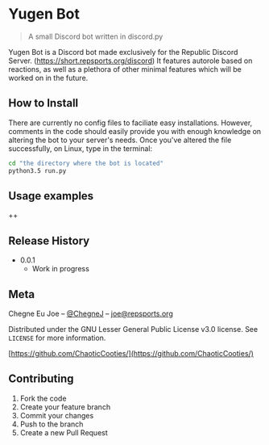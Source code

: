 # Yugen Bot
> A small Discord bot written in discord.py

Yugen Bot is a Discord bot made exclusively for the Republic Discord Server. (https://short.repsports.org/discord)
It features autorole based on reactions, as well as a plethora of other minimal features which will be worked on in the future.

## How to Install

There are currently no config files to faciliate easy installations. However, comments in the code should easily provide you with enough knowledge on altering the bot to your server's needs.
Once you've altered the file successfully, on Linux, type in the terminal:
```sh 
cd "the directory where the bot is located"
python3.5 run.py
```

## Usage examples

++

## Release History
* 0.0.1
    * Work in progress

## Meta

Chegne Eu Joe – [@ChegneJ](https://twitter.com/ChegneJ) – joe@repsports.org

Distributed under the GNU Lesser General Public License v3.0 license. See ``LICENSE`` for more information.

[https://github.com/ChaoticCooties/](https://github.com/ChaoticCooties/)

## Contributing

1. Fork the code
2. Create your feature branch 
3. Commit your changes
4. Push to the branch 
5. Create a new Pull Request


